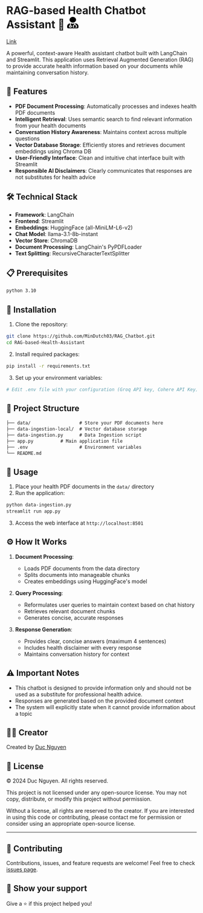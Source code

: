 # RAG-based Health Chatbot Assistant 🤖 <img src="assets/user-md-solid.svg" width="30" height="30">
[Link](https://ragchatbot3.streamlit.app/)

A powerful, context-aware Health assistant chatbot built with LangChain and Streamlit. This application uses Retrieval Augmented Generation (RAG) to provide accurate health information based on your documents while maintaining conversation history.

## 🌟 Features

- **PDF Document Processing**: Automatically processes and indexes health PDF documents
- **Intelligent Retrieval**: Uses semantic search to find relevant information from your health documents
- **Conversation History Awareness**: Maintains context across multiple questions
- **Vector Database Storage**: Efficiently stores and retrieves document embeddings using Chroma DB
- **User-Friendly Interface**: Clean and intuitive chat interface built with Streamlit
- **Responsible AI Disclaimers**: Clearly communicates that responses are not substitutes for health advice

## 🛠️ Technical Stack

- **Framework**: LangChain
- **Frontend**: Streamlit
- **Embeddings**: HuggingFace (all-MiniLM-L6-v2)
- **Chat Model**: llama-3.1-8b-instant
- **Vector Store**: ChromaDB
- **Document Processing**: LangChain's PyPDFLoader
- **Text Splitting**: RecursiveCharacterTextSplitter

## 📋 Prerequisites

```bash
python 3.10
```

## 🚀 Installation

1. Clone the repository:

```bash
git clone https://github.com/MinDutch03/RAG_Chatbot.git
cd RAG-based-Health-Assistant
```

2. Install required packages:

```bash
pip install -r requirements.txt
```

3. Set up your environment variables:

```bash
# Edit .env file with your configuration (Groq API key, Cohere API Key)
```

## 📁 Project Structure

```
├── data/                  # Store your PDF documents here
├── data-ingestion-local/  # Vector database storage
├── data-ingestion.py      # Data Ingestion script
├── app.py		    # Main application file
├── .env                   # Environment variables
└── README.md
```

## 💫 Usage

1. Place your health PDF documents in the `data/` directory
2. Run the application:

```bash
python data-ingestion.py
streamlit run app.py
```

3. Access the web interface at `http://localhost:8501`

## ⚙️ How It Works

1. **Document Processing**:

   - Loads PDF documents from the data directory
   - Splits documents into manageable chunks
   - Creates embeddings using HuggingFace's model
2. **Query Processing**:

   - Reformulates user queries to maintain context based on chat history
   - Retrieves relevant document chunks
   - Generates concise, accurate responses
3. **Response Generation**:

   - Provides clear, concise answers (maximum 4 sentences)
   - Includes health disclaimer with every response
   - Maintains conversation history for context

## ⚠️ Important Notes

- This chatbot is designed to provide information only and should not be used as a substitute for professional health advice.
- Responses are generated based on the provided document context
- The system will explicitly state when it cannot provide information about a topic

## 👨‍💻 Creator

Created by [Duc Nguyen](https://www.linkedin.com/in/minhduc030303/)

## 📄 License

© 2024 Duc Nguyen. All rights reserved.

This project is not licensed under any open-source license. You may not copy, distribute, or modify this project without permission.

Without a license, all rights are reserved to the creator. If you are interested in using this code or contributing, please contact me for permission or consider using an appropriate open-source license.

---

## 🤝 Contributing

Contributions, issues, and feature requests are welcome! Feel free to check [issues page](https://github.com/MinDutch03/RAG_Chatbot/issues).

## 🌟 Show your support

Give a ⭐️ if this project helped you!
